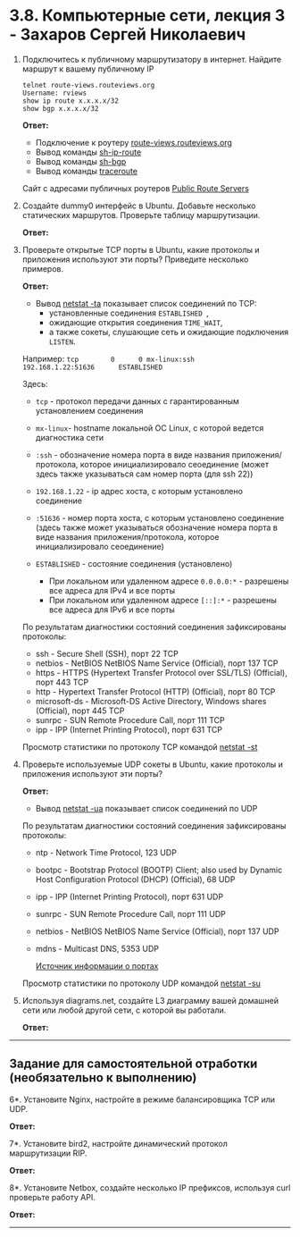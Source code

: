 # 3.8. Компьютерные сети, лекция 3 - Захаров Сергей Николаевич

1. Подключитесь к публичному маршрутизатору в интернет. Найдите маршрут к вашему публичному IP
    ```
    telnet route-views.routeviews.org
    Username: rviews
    show ip route x.x.x.x/32
    show bgp x.x.x.x/32
    ```
   **Ответ:**
   
     - Подключение к роутеру [route-views.routeviews.org](route-views.bash)
     - Вывод команды [sh-ip-route](sh-ip-route.bash)
     - Вывод команды [sh-bgp](sh-bgp.bash)
     - Вывод команды [traceroute](traceroute.bash)

   Сайт с адресами публичных роутеров [Public Route Servers](http://www.routeservers.org/)
 
2. Создайте dummy0 интерфейс в Ubuntu. Добавьте несколько статических маршрутов. Проверьте таблицу маршрутизации.
 
   **Ответ:**
 
3. Проверьте открытые TCP порты в Ubuntu, какие протоколы и приложения используют эти порты? Приведите несколько примеров.
 
   **Ответ:**
    - Вывод [netstat -ta](netstat-ta.bash) показывает список соединений по TCP:
      -  установленные соединения  `ESTABLISHED `, 
      -  ожидающие открытия соединения ` TIME_WAIT `, 
      -  а также сокеты, слушающие сеть и ожидающие подключения ` LISTEN `.

   Например: ` tcp        0      0 mx-linux:ssh            192.168.1.22:51636      ESTABLISHED `

   Здесь:
   - ` tcp ` - протокол передачи данных с гарантированным установлением соединения
   - ` mx-linux `- hostname локальной ОС Linux, с которой ведется диагностика сети
   - ` :ssh ` - обозначение номера порта в виде названия приложения/протокола, которое инициализировало сеоединение (может здесь также указываться сам номер порта (для ssh 22))
   - ` 192.168.1.22 ` - ip адрес хоста, с которым установлено соединение
   - ` :51636 ` - номер порта хоста, с которым установлено соединение (здесь также может указываться обозначение номера порта в виде названия приложения/протокола, 
   которое инициализировало сеоединение)
   - ` ESTABLISHED ` - состояние соединения (установлено)

     - При локальном или удаленном адресе ` 0.0.0.0:* ` - разрешены все адреса для IPv4 и все порты
     - При локальном или удаленном адресе ` [::]:* ` - разрешены все адреса для IPv6 и все порты

    По результатам диагностики состояний соединения зафиксированы протоколы:
    - ssh - Secure Shell (SSH), порт 22 TCP
    - netbios - NetBIOS NetBIOS Name Service (Official), порт 137 TCP
    - https - HTTPS (Hypertext Transfer Protocol over SSL/TLS) (Official), порт 443 TCP
    - http - Hypertext Transfer Protocol (HTTP) (Official), порт 80 TCP
    - microsoft-ds - Microsoft-DS Active Directory, Windows shares (Official), порт 445 TCP
    - sunrpc - SUN Remote Procedure Call, порт 111 TCP
    - ipp - IPP (Internet Printing Protocol), порт 631 TCP
    
   Просмотр статистики по протоколу TCP командой [netstat -st](netstat-st.bash)
 
4. Проверьте используемые UDP сокеты в Ubuntu, какие протоколы и приложения используют эти порты?
 
   **Ответ:**
   
   - Вывод [netstat -ua](netstat-ua) показывает список соединений по UDP

    По результатам диагностики состояний соединения зафиксированы протоколы:
    - ntp - Network Time Protocol, 123 UDP
    - bootpc - Bootstrap Protocol (BOOTP) Client; also used by Dynamic Host Configuration Protocol (DHCP) (Official), 68 UDP
    - ipp - IPP (Internet Printing Protocol), порт 631 UDP
    - sunrpc - SUN Remote Procedure Call, порт 111 UDP
    - netbios - NetBIOS NetBIOS Name Service (Official), порт 137 UDP
    - mdns - Multicast DNS, 5353 UDP
    
       [Источник информации о портах](https://ru.adminsub.net/tcp-udp-port-finder)
    
     Просмотр статистики по протоколу UDP командой [netstat -su](netstat-su.bash)
 
5. Используя diagrams.net, создайте L3 диаграмму вашей домашней сети или любой другой сети, с которой вы работали. 
 
   **Ответ:**
 
 ---
## Задание для самостоятельной отработки (необязательно к выполнению)

6*. Установите Nginx, настройте в режиме балансировщика TCP или UDP.
 
   **Ответ:**
 
7*. Установите bird2, настройте динамический протокол маршрутизации RIP.
 
   **Ответ:**
 
8*. Установите Netbox, создайте несколько IP префиксов, используя curl проверьте работу API.
 
   **Ответ:**
 
 ---
